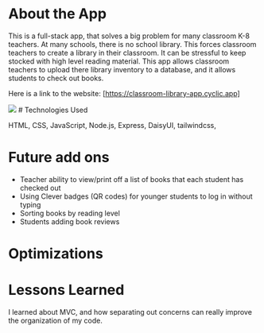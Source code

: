 # About the App

This is a full-stack app, that solves a big problem for many classroom K-8 teachers. At many schools, there is no school library. This forces classroom teachers to create a library in their classroom. It can be stressful to keep stocked with high level reading material. This app allows classroom teachers to upload there library inventory to a database, and it allows students to check out books. 

Here is a link to the website: [https://classroom-library-app.cyclic.app] 

<img src="Screenshot 2023-02-23 at 10.35.35 AM.png">
# Technologies Used 

HTML, CSS, JavaScript, Node.js, Express, DaisyUI, tailwindcss, 

# Future add ons 
- Teacher ability to view/print off a list of books that each student has checked out 
- Using Clever badges (QR codes) for younger students to log in without typing
- Sorting books by reading level 
- Students adding book reviews 

# Optimizations


# Lessons Learned
I learned about MVC, and how separating out concerns can really improve the organization of my code. 
